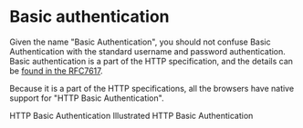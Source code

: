 # Basic authentication

Given the name "Basic Authentication", you should not confuse Basic Authentication with the standard username and password authentication. Basic authentication is a part of the HTTP specification, and the details can be [found in the RFC7617](https://www.rfc-editor.org/rfc/rfc7617.html).

Because it is a part of the HTTP specifications, all the browsers have native support for "HTTP Basic Authentication".

<BadgeLink colorScheme='yellow' badgeText='Read' href='https://roadmap.sh/guides/http-basic-authentication'>HTTP Basic Authentication</BadgeLink>
<BadgeLink colorScheme='purple' badgeText='Watch' href='https://www.youtube.com/watch?v=mwccHwUn7Gc'>Illustrated HTTP Basic Authentication</BadgeLink>
